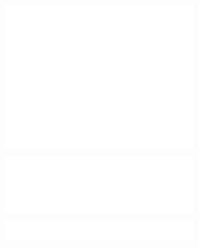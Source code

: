 ![Metrics](/github-metrics.svg)

![Metrics](/metrics.plugin.languages.indepth.svg)

![Metrics](/metrics.plugin.achievements.compact.svg)

